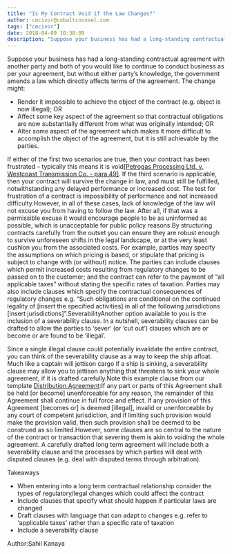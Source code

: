 ```yaml
---
title: "Is My Contract Void if the Law Changes?"
author: cmcivor@cobaltcounsel.com
tags: ["cmcivor"]
date: 2018-04-09 10:38:09
description: "Suppose your business has had a long-standing contractual agreement with another party and both of you would like to continue to conduct business as per your agreement, but without either party’s know..."
---
```


Suppose your business has had a long-standing contractual agreement with another party and both of you would like to continue to conduct business as per your agreement, but without either party’s knowledge, the government amends a law which directly affects terms of the agreement. The change might:
- Render it impossible to achieve the object of the contract (e.g. object is now illegal); OR
- Affect some key aspect of the agreement so that contractual obligations are now substantially different from what was originally intended; OR
- Alter some aspect of the agreement which makes it more difficult to accomplish the object of the agreement, but it is still achievable by the parties.

If either of the first two scenarios are true, then your contract has been frustrated – typically this means it is void[[Petrogas Processing Ltd. v. Westcoast Transmission Co. - para.49]](https://www.canlii.org/en/ab/abqb/doc/1988/1988canlii3462/1988canlii3462.html?searchUrlHash=AAAAAQAaZnJ1c3RyYXRpb24sIGNoYW5nZSBvZiBsYXcAAAAAAQ&amp;resultIndex=4). If the third scenario is applicable, then your contract will survive the change in law, and must still be fulfilled, notwithstanding any delayed performance or increased cost. The test for frustration of a contract is impossibility of performance and not increased difficulty.However, in all of these cases, lack of knowledge of the law will not excuse you from having to follow the law. After all, if that was a permissible excuse it would encourage people to be as uninformed as possible, which is unacceptable for public policy reasons.By structuring contracts carefully from the outset you can ensure they are robust enough to survive unforeseen shifts in the legal landscape, or at the very least cushion you from the associated costs. For example, parties may specify the assumptions on which pricing is based, or stipulate that pricing is subject to change with (or without) notice. The parties can include clauses which permit increased costs resulting from regulatory changes to be passed on to the customer; and the contract can refer to the payment of “all applicable taxes” without stating the specific rates of taxation. Parties may also include clauses which specify the contractual consequences of regulatory changes e.g. “Such obligations are conditional on the continued legality of [insert the specified activities] in all of the following jurisdictions [insert jurisdictions]”.SeverabilityAnother option available to you is the inclusion of a severability clause. In a nutshell, severability clauses can be drafted to allow the parties to ‘sever’ (or ‘cut out’) clauses which are or become or are found to be ‘illegal’.

 

Since a single illegal clause could potentially invalidate the entire contract, you can think of the severability clause as a way to keep the ship afloat. Much like a captain will jettison cargo if a ship is sinking, a severability clause may allow you to jettison anything that threatens to sink your whole agreement, if it is drafted carefully.Note this example clause from our template [Distribution Agreement](https://clausehound.com/legal-contract/16314):If any part or parts of this Agreement shall be held [or become] unenforceable for any reason, the remainder of this Agreement shall continue in full force and effect. If any provision of this Agreement [becomes or] is deemed [illegal], invalid or unenforceable by any court of competent jurisdiction, and if limiting such provision would make the provision valid, then such provision shall be deemed to be construed as so limited.However, some clauses are so central to the nature of the contract or transaction that severing them is akin to voiding the whole agreement. A carefully drafted long term agreement will include both a severability clause and the processes by which parties will deal with disputed clauses (e.g. deal with disputed terms through arbitration).

 

Takeaways
- When entering into a long term contractual relationship consider the types of regulatory/legal changes which could affect the contract
- Include clauses that specify what should happen if particular laws are changed
- Draft clauses with language that can adapt to changes e.g. refer to ‘applicable taxes’ rather than a specific rate of taxation
- Include a severability clause 

Author:Sahil Kanaya